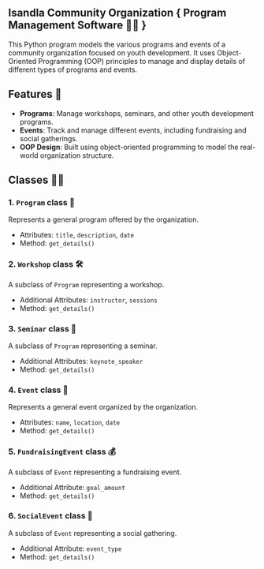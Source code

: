 
## Isandla Community Organization { Program Management Software 🏢🎉 }

This Python program models the various programs and events of a community organization focused on youth development. It uses Object-Oriented Programming (OOP) principles to manage and display details of different types of programs and events.

## Features 🌟
- **Programs**: Manage workshops, seminars, and other youth development programs.
- **Events**: Track and manage different events, including fundraising and social gatherings.
- **OOP Design**: Built using object-oriented programming to model the real-world organization structure.

## Classes 🧑‍💻

### 1. `Program` class 📝
Represents a general program offered by the organization.
- Attributes: `title`, `description`, `date`
- Method: `get_details()`

### 2. `Workshop` class 🛠️
A subclass of `Program` representing a workshop.
- Additional Attributes: `instructor`, `sessions`
- Method: `get_details()`

### 3. `Seminar` class 🎤
A subclass of `Program` representing a seminar.
- Additional Attributes: `keynote_speaker`
- Method: `get_details()`

### 4. `Event` class 🎪
Represents a general event organized by the organization.
- Attributes: `name`, `location`, `date`
- Method: `get_details()`

### 5. `FundraisingEvent` class 💰
A subclass of `Event` representing a fundraising event.
- Additional Attribute: `goal_amount`
- Method: `get_details()`

### 6. `SocialEvent` class 🥳
A subclass of `Event` representing a social gathering.
- Additional Attribute: `event_type`
- Method: `get_details()`
